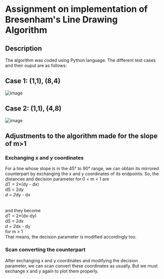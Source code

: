 # Assignment on implementation of Bresenham's Line Drawing Algorithm

## Description

The algorithm was coded using Python language. The different test cases and their ouput are as follows:

## Case 1: (1,1), (8,4)

![image](https://github.com/Sadia-Tasnim-Meem/SWE-423_assignments/assets/87076070/f527d2d1-098b-46d2-956d-95d09a8a6779)

## Case 2: (1,1), (4,8)

![image](https://github.com/Sadia-Tasnim-Meem/SWE-423_assignments/assets/87076070/0fadcccb-7b8c-4959-b0fd-71ee9a2af0d0)

##  Adjustments to the algorithm made for the slope of m>1
### Exchanging x and y coordinates
For a line whose slope is in the 45° to 90°
range, we can obtain its mirrored counterpart by 
exchanging the x and y coordinates of its endpoints. 
So, the distances and decision parameter for 0 < m < 1 are <br>
dT = 2*(dy - dx) <br>
dS = 2*dy <br>
d = 2*dy - dx <br> 
<br>
<br>
and they become <br>
dT = 2*(dx-dy) <br>
        dS = 2*dx <br>
        d = 2*dx - dy <br>
        for m > 1 <br>
That means, the decision  parameter is modified accordingly too. 
### Scan converting the counterpart
After exchanging x and y coordinates and modifying the decision parameter, we can scan convert these coordinates as usually. 
But we must exchange x and y again to plot them properly.
